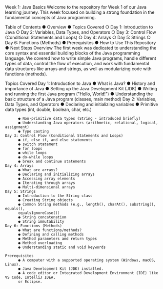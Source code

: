 Week 1: Java Basics
  Welcome to the repository for Week 1 of our Java learning journey. This week focused on
  building a strong foundation in the fundamental concepts of Java programming.
  
  Table of Contents
      ● Overview
      ● Topics Covered
          ○ Day 1: Introduction to Java
          ○ Day 2: Variables, Data Types, and Operators
          ○ Day 3: Control Flow (Conditional Statements and Loops)
          ○ Day 4: Arrays
          ○ Day 5: Strings
          ○ Day 6: Functions (Methods)
      ● Prerequisites
      ● How to Use This Repository
      ● Next Steps
  Overview
  The first week was dedicated to understanding the core syntax and essential building blocks of
  the Java programming language. We covered how to write simple Java programs, handle
  different types of data, control the flow of execution, and work with fundamental data structures
  like arrays and strings, as well as modularizing code with functions (methods).

  Topics Covered
      Day 1: Introduction to Java
          ● What is Java?
          ● History and importance of Java
          ● Setting up the Java Development Kit (JDK)
          ● Writing and running the first Java program (&quot;Hello, World!&quot;)
          ● Understanding the basic structure of a Java program (classes, main method)
      Day 2: Variables, Data Types, and Operators
          ● Declaring and initializing variables
          ● Primitive data types (int, double, boolean, char, etc.)
          
          ● Non-primitive data types (String - introduced briefly)
          ● Understanding Java operators (arithmetic, relational, logical, assignment)
          ● Type casting
    Day 3: Control Flow (Conditional Statements and Loops)
          ● if, else if, and else statements
          ● switch statement
          ● for loops
          ● while loops
          ● do-while loops
          ● break and continue statements
    Day 4: Arrays
          ● What are arrays?
          ● Declaring and initializing arrays
          ● Accessing array elements
          ● Iterating through arrays
          ● Multi-dimensional arrays
    Day 5: Strings
          ● Introduction to the String class
          ● Creating String objects
          ● Common String methods (e.g., length(), charAt(), substring(), equals(),
          equalsIgnoreCase())
          ● String concatenation
          ● String immutability
    Day 6: Functions (Methods)
          ● What are functions/methods?
          ● Defining and calling methods
          ● Method parameters and return types
          ● Method overloading
          ● Understanding static and void keywords
    
    Prerequisites
          ● A computer with a supported operating system (Windows, macOS, Linux).
          ● Java Development Kit (JDK) installed.
          ● A code editor or Integrated Development Environment (IDE) like VS Code, IntelliJ IDEA,
          or Eclipse.
